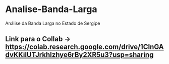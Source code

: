 # Analise-Banda-Larga
Análise da Banda Larga no Estado de Sergipe

## Link para o Collab -> https://colab.research.google.com/drive/1CInGAdvKKilUTJrkhIzhye6rBy2XR5u3?usp=sharing
